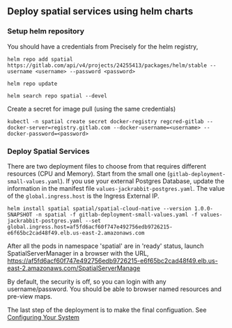 ## Deploy spatial services using helm charts

### Setup helm repository

You should have a credentials from Precisely for the helm registry,
```
helm repo add spatial https://gitlab.com/api/v4/projects/24255413/packages/helm/stable --username <username> --password <password>
```
```
helm repo update
```
```
helm search repo spatial --devel
```

Create a secret for image pull (using the same credentials)
```
kubectl -n spatial create secret docker-registry regcred-gitlab --docker-server=registry.gitlab.com --docker-username=<username> --docker-password=<password>
```


### Deploy Spatial Services

There are two deployment files to choose from that requires different resources (CPU and Memory). Start from the small one (`gitlab-deployment-small-values.yaml`). If you use your external Postgres Database, update the information in the manifest file `values-jackrabbit-postgres.yaml`. The value of the `global.ingress.host` is the Ingress External IP.
```
helm install spatial spatial/spatial-cloud-native --version 1.0.0-SNAPSHOT -n spatial -f gitlab-deployment-small-values.yaml -f values-jackrabbit-postgres.yaml --set global.ingress.host=af5fd6acf60f747e492756edb9726215-e6f65bc2cad48f49.elb.us-east-2.amazonaws.com
```

After all the pods in namespace 'spatial' are in 'ready' status, launch SpatialServerManager in a browser with the URL,
https://af5fd6acf60f747e492756edb9726215-e6f65bc2cad48f49.elb.us-east-2.amazonaws.com/SpatialServerManage
    

By default, the security is off, so you can login with any username/password. You should be able to browser named resources and pre-view maps.

The last step of the deployment is to make the final configuation. See [Configuring Your System](https://docs.precisely.com/docs/sftw/spectrum/22.1/en/webhelp/Spatial/Spatial/source/Administration/load_balancing/configurespectrum_introduction.html)
